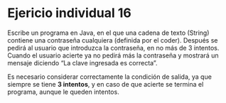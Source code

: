 # Ejericio individual 16
Escribe un programa en Java, en el que una cadena de texto (String) contiene una contraseña cualquiera (definida por el coder). Después se pedirá al usuario que introduzca la contraseña, en no
más de 3 intentos. Cuando el usuario acierte ya no pedirá más la contraseña y mostrará un mensaje diciendo “La clave ingresada es correcta”.

Es necesario considerar correctamente la condición de salida, ya que siempre se tiene **3 intentos**, y en caso de que acierte se termina el programa, aunque le queden intentos.
